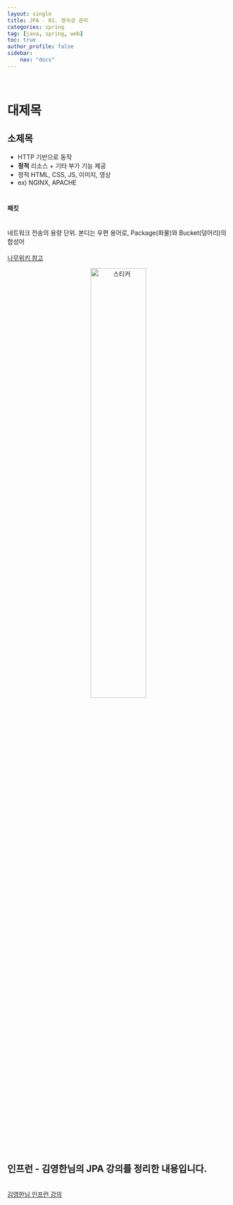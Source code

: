 ```yaml
---
layout: single
title: JPA - 01. 영속성 관리
categories: spring
tag: [java, spring, web]
toc: true 
author_profile: false
sidebar:
    nav: "docs"
---
```


<br/>

# 대제목

## 소제목

- HTTP 기반으로 동작
- **정적** 리소스 + 기타 부가 기능 제공
- 정적 HTML, CSS, JS, 이미지, 영상
- ex) NGINX, APACHE

# 



<div class='notice--success'>
    <h4>
        패킷
    </h4>
    <br/>
네트워크 전송의 용량 단위. 본디는 우편 용어로, Package(화물)와 Bucket(덩어리)의 합성어
	<br/>
    <br/>
    <a href="https://namu.wiki/w/%ED%8C%A8%ED%82%B7" class="btn btn--info">나무위키 참고</a><br/>
</div>
<p align="center"><img src="https://user-images.githubusercontent.com/97505799/163310759-080a0947-f7fa-4359-946b-b67fa499ddd9.jpg" alt="스티커" width="50%"></p>

<br/>

<div class='notice--warning'>
    <br/>
    <h2>
       인프런 - 김영한님의 <strong>JPA 강의</strong>를 정리한 내용입니다. <br/> 
    </h2><br/>
    <a href="https://www.inflearn.com/course/ORM-JPA-Basic/dashboard" class="btn btn--info">김영한님 인프런 강의</a><br/>
    <br/>
</div>

